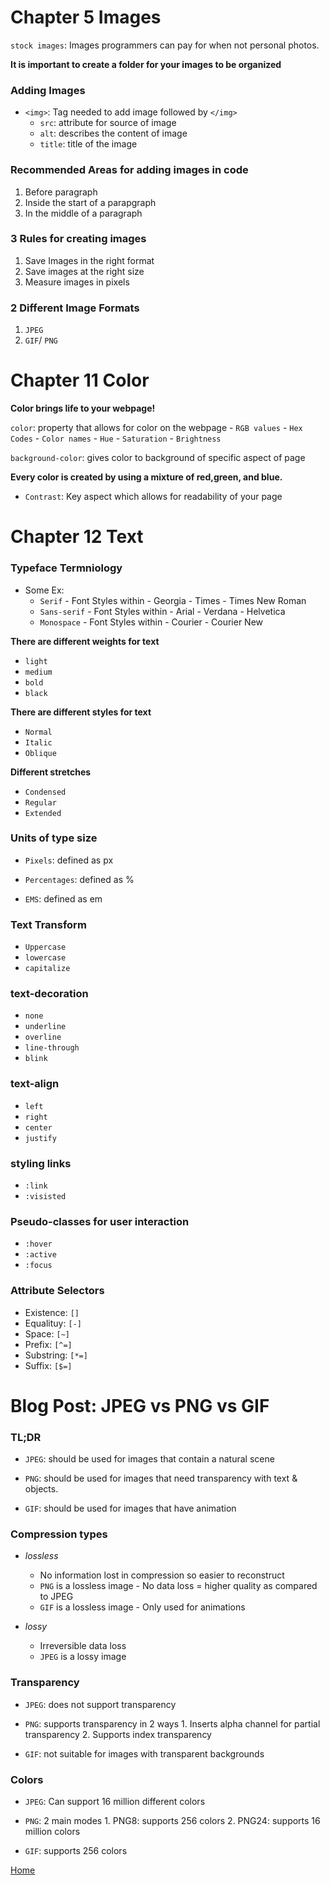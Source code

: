 # Chapter 5 Images 

`stock images`: Images programmers can pay for when not personal photos. 

**It is important to create a folder for your images to be organized** 

### Adding Images 

- `<img>`: Tag needed to add image followed by `</img>`
    - `src`: attribute for source of image 
    - `alt`: describes the content of image
    - `title`: title of the image
  

### Recommended Areas for adding images in code 

1. Before paragraph 
2. Inside the start of a parapgraph 
3. In the middle of a paragraph 

### 3 Rules for creating images 

1. Save Images in the right format 
2. Save images at the right size 
3. Measure images in pixels 

### 2 Different Image Formats 

1. `JPEG`
2. `GIF`/ `PNG`

# Chapter 11 Color 

**Color brings life to your webpage!**

`color`: property that allows for color on the webpage
    - `RGB values`
    - `Hex Codes`
    - `Color names`
    - `Hue`
    - `Saturation`
    - `Brightness`

`background-color`: gives color to background of specific aspect of page

**Every color is created by using a mixture of red,green, and blue.**

- `Contrast`: Key aspect which allows for readability of your page

# Chapter 12 Text 


### Typeface Termniology 
- Some Ex: 
  - `Serif`
        - Font Styles within 
          - Georgia 
          - Times 
          - Times New Roman
  - `Sans-serif`
        - Font Styles within 
          - Arial
          - Verdana
          - Helvetica
  - `Monospace`
        - Font Styles within 
          - Courier
          - Courier New

**There are different weights for text** 
  - `light`
  - `medium`
  - `bold`
  - `black`

**There are different styles for text**
  - `Normal`
  - `Italic`
  - `Oblique`

**Different stretches**
  - `Condensed`
  - `Regular`
  - `Extended`

### Units of type size 

- `Pixels`: defined as px

- `Percentages`: defined as %

- `EMS`: defined as em

### Text Transform 

- `Uppercase`
- `lowercase`
- `capitalize`

### text-decoration

- `none`
- `underline`
- `overline`
- `line-through`
- `blink`

### text-align

- `left`
- `right`
- `center`
- `justify`

### styling links 

- `:link`
- `:visisted`

### Pseudo-classes for user interaction 

- `:hover`
- `:active`
- `:focus`

### Attribute Selectors 

- Existence: `[]`
- Equalituy: `[-]`
- Space: `[~]`
- Prefix: `[^=]`
- Substring: `[*=]`
- Suffix: `[$=]` 

# Blog Post: JPEG vs PNG vs GIF

### TL;DR 

- `JPEG`: should be used for images that contain a natural scene 

- `PNG`: should be used for images that need transparency with text & objects. 

- `GIF`: should be used for images that have animation

### Compression types 

- *lossless*
    - No information lost in compression so easier to reconstruct
    - `PNG` is a lossless image
          - No data loss = higher quality as compared to JPEG
    - `GIF` is a lossless image 
          - Only used for animations

- *lossy*
    - Irreversible data loss
    - `JPEG` is a lossy image

### Transparency 

- `JPEG`: does not support transparency 

- `PNG`: supports transparency in 2 ways 
        1. Inserts alpha channel for partial transparency
        2. Supports index transparency 

- `GIF`: not suitable for images with transparent backgrounds

### Colors 

- `JPEG`: Can support 16 million different colors 

- `PNG`: 2 main modes 
        1. PNG8: supports 256 colors
        2. PNG24: supports 16 million colors 

- `GIF`: supports 256 colors 


[Home](README.md)

